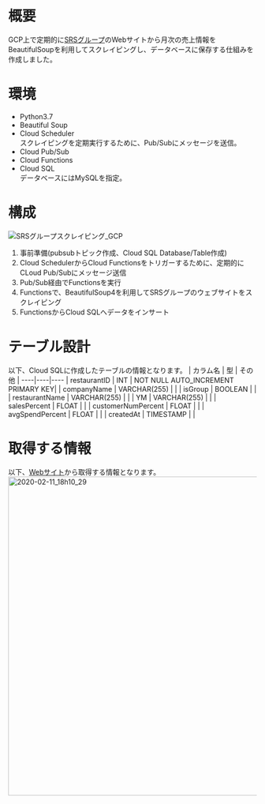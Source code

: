 # 概要
GCP上で定期的に[SRSグループ](https://srs-holdings.co.jp/ir/library/monthly/)のWebサイトから月次の売上情報をBeautifulSoupを利用してスクレイピングし、データベースに保存する仕組みを作成しました。

# 環境
- Python3.7  
- Beautiful Soup  
- Cloud Scheduler  
スクレイピングを定期実行するために、Pub/Subにメッセージを送信。  
- Cloud Pub/Sub  
- Cloud Functions  
- Cloud SQL  
データベースにはMySQLを指定。

# 構成
![SRSグループスクレイピング_GCP](https://user-images.githubusercontent.com/18655253/74220572-52509c80-4cf3-11ea-80ae-3facebf5e259.png)
1. 事前準備(pubsubトピック作成、Cloud SQL Database/Table作成)
2. Cloud SchedulerからCloud Functionsをトリガーするために、定期的にCLoud Pub/Subにメッセージ送信
3. Pub/Sub経由でFunctionsを実行
4. Functionsで、BeautifulSoup4を利用してSRSグループのウェブサイトをスクレイピング
5. FunctionsからCloud SQLへデータをインサート

# テーブル設計
以下、Cloud SQLに作成したテーブルの情報となります。
| カラム名 | 型 | その他 |
----|----|----
| restaurantID | INT | NOT NULL AUTO_INCREMENT PRIMARY KEY|
| companyName | VARCHAR(255) | |
| isGroup | BOOLEAN | |
| restaurantName | VARCHAR(255) | |
| YM | VARCHAR(255) | |
| salesPercent | FLOAT | |
| customerNumPercent | FLOAT | |
| avgSpendPercent | FLOAT | |
| createdAt | TIMESTAMP | |

# 取得する情報
以下、[Webサイト](https://srs-holdings.co.jp/ir/library/monthly/)から取得する情報となります。
<img width="646" alt="2020-02-11_18h10_29" src="https://user-images.githubusercontent.com/18655253/74225147-7a44fd80-4cfd-11ea-8461-fd1a5c67fba1.png">
